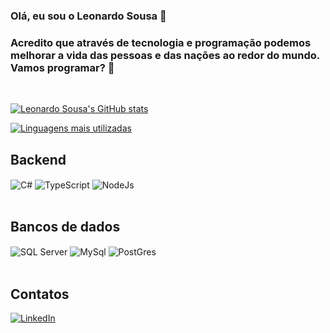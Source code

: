 ### Olá, eu sou o Leonardo Sousa 👋

### Acredito que através de tecnologia e programação podemos melhorar a vida das pessoas e das nações ao redor do mundo. Vamos programar? 🚀
<br />

[![Leonardo Sousa's GitHub stats](https://github-readme-stats.vercel.app/api?username=leosousa&show_icons=true&theme=github_dark&custom_title=GitHub%20Stats)](https://github.com/leosousa)

[![Linguagens mais utilizadas](https://github-readme-stats.vercel.app/api/top-langs/?username=leosousa&custom_title=Linguagens%20mais%20utilizadas&theme=github_dark)](https://github.com/leosousa)

## Backend
<div style="display: inline_block">
    <img align="center" alt="C#" src="https://img.shields.io/badge/C%23-239120?style=for-the-badge&logo=c-sharp&logoColor=white" />
    <img align="center" alt="TypeScript" src="https://img.shields.io/badge/TypeScript-007ACC?style=for-the-badge&logo=typescript&logoColor=white" />
    <img align="center" alt="NodeJs" src="https://img.shields.io/badge/Node.js-43853D?style=for-the-badge&logo=node.js&logoColor=white" />
</div>
<br>

## Bancos de dados
<div style="display: inline_block">
    <img align="center" alt="SQL Server" src="https://img.shields.io/badge/Microsoft_SQL_Server-CC2927?style=for-the-badge&logo=microsoft-sql-server&logoColor=white"/>
    <img align="center" alt="MySql" src="https://img.shields.io/badge/MySQL-00000F?style=for-the-badge&logo=mysql&logoColor=white" />
    <img align="center" alt="PostGres" src="https://img.shields.io/badge/PostgreSQL-316192?style=for-the-badge&logo=postgresql&logoColor=white" />
</div>
<br>

## Contatos
[![LinkedIn](https://img.shields.io/badge/LinkedIn-0077B5?style=for-the-badge&logo=linkedin&logoColor=white)](https://www.linkedin.com/in/leonardo-sousa)
<br>





